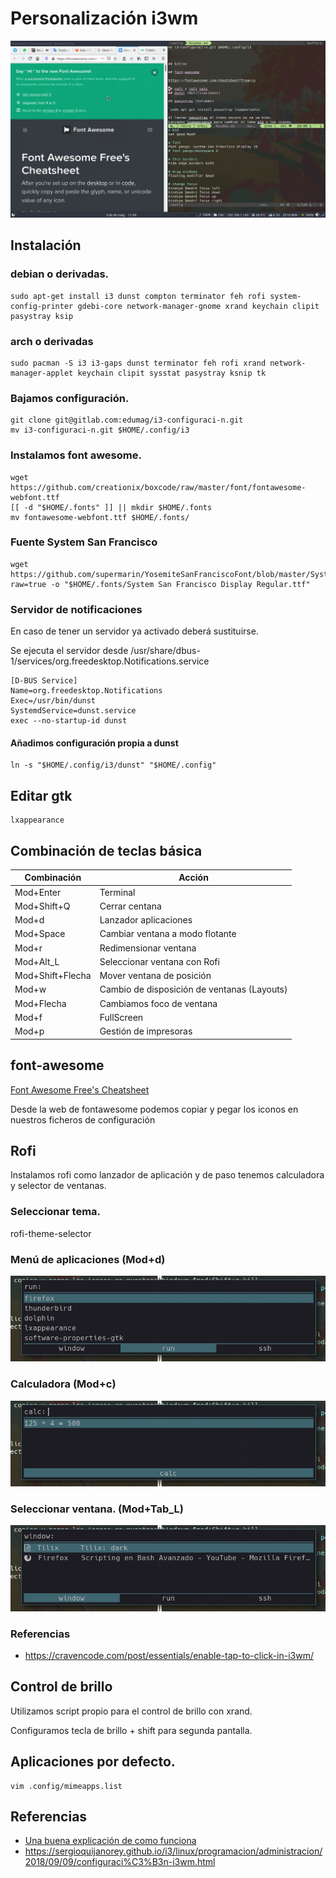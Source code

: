 # Personalización i3wm

![I3Wm](./img/Screenshot-01.png)

## Instalación

### debian o derivadas.

    sudo apt-get install i3 dunst compton terminator feh rofi system-config-printer gdebi-core network-manager-gnome xrand keychain clipit pasystray ksip

### arch o derivadas

    sudo pacman -S i3 i3-gaps dunst terminator feh rofi xrand network-manager-applet keychain clipit sysstat pasystray ksnip tk

### Bajamos configuración.

    git clone git@gitlab.com:edumag/i3-configuraci-n.git
    mv i3-configuraci-n.git $HOME/.config/i3

### Instalamos font awesome.

    wget https://github.com/creationix/boxcode/raw/master/font/fontawesome-webfont.ttf
    [[ -d "$HOME/.fonts" ]] || mkdir $HOME/.fonts
    mv fontawesome-webfont.ttf $HOME/.fonts/

### Fuente System San Francisco

    wget https://github.com/supermarin/YosemiteSanFranciscoFont/blob/master/System%20San%20Francisco%20Display%20Regular.ttf?raw=true -o "$HOME/.fonts/System San Francisco Display Regular.ttf"

### Servidor de notificaciones

En caso de tener un servidor ya activado deberá sustituirse.

Se ejecuta el servidor desde /usr/share/dbus-1/services/org.freedesktop.Notifications.service

    [D-BUS Service]
    Name=org.freedesktop.Notifications
    Exec=/usr/bin/dunst
    SystemdService=dunst.service
    exec --no-startup-id dunst

#### Añadimos configuración propia a dunst

    ln -s "$HOME/.config/i3/dunst" "$HOME/.config"

## Editar gtk

```
lxappearance
```

## Combinación de teclas básica

| Combinación      | Acción                                      |
| ---------------- | ------------------------------------------- |
| Mod+Enter        | Terminal                                    |
| Mod+Shift+Q      | Cerrar centana                              |
| Mod+d            | Lanzador aplicaciones                       |
| Mod+Space        | Cambiar ventana a modo flotante             |
| Mod+r            | Redimensionar ventana                       |
| Mod+Alt_L        | Seleccionar ventana con Rofi                |
| Mod+Shift+Flecha | Mover ventana de posición                   |
| Mod+w            | Cambio de disposición de ventanas (Layouts) |
| Mod+Flecha       | Cambiamos foco de ventana                   |
| Mod+f            | FullScreen                                  |
| Mod+p            | Gestión de impresoras                       |

## font-awesome

[Font Awesome Free's Cheatsheet](https://fontawesome.com/cheatsheet?from=io)

Desde la web de fontawesome podemos copiar y pegar los iconos en nuestros
ficheros de configuración

## Rofi

Instalamos rofi como lanzador de aplicación
y de paso tenemos calculadora y selector de
ventanas.

### Seleccionar tema.

rofi-theme-selector

### Menú de aplicaciones (Mod+d)

![Rofi1](./img/i3wm-02.png)

### Calculadora (Mod+c)

![Rofi2](./img/i3wm-03.png)

### Seleccionar ventana. (Mod+Tab_L)

![Rofi3](./img/i3wm-04.png)

### Referencias

- https://cravencode.com/post/essentials/enable-tap-to-click-in-i3wm/

## Control de brillo

Utilizamos script propio para el control de brillo con xrand.

Configuramos tecla de brillo + shift para segunda pantalla.

## Aplicaciones por defecto.

```
vim .config/mimeapps.list
```

## Referencias

- [Una buena explicación de como funciona](https://github.com/bookercodes/dotfiles.git)
- https://sergioquijanorey.github.io/i3/linux/programacion/administracion/2018/09/09/configuraci%C3%B3n-i3wm.html

